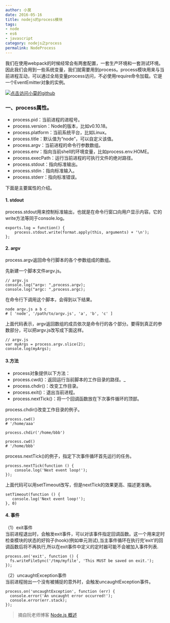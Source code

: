 ```yaml
---
author: 小莫
date: 2016-05-16
title: nodejs的process模块
tags:
- node
- es6
- javascript
category: nodejs之process
permalink: NodeProcess
---
```

我们在使用webpack的时候经常会有两套配置，一套生产环境和一套测试环境。因此我们会用到一些系统变量，我们就需要用到process。process模块用来与当前进程互动，可以通过全局变量process访问，不必使用require命令加载。它是一个EventEmitter对象的实例。
<!--more-->
[![点击访问小莫的github](http://xiaomo.info/static/images/nodejs.png)](https://github.com/qq83387856)
### 一、process属性。
* process.pid：当前进程的进程号。
* process.version：Node的版本，比如v0.10.18。
* process.platform：当前系统平台，比如Linux。
* process.title：默认值为“node”，可以自定义该值。
* process.argv：当前进程的命令行参数数组。
* process.env：指向当前shell的环境变量，比如process.env.HOME。
* process.execPath：运行当前进程的可执行文件的绝对路径。
* process.stdout：指向标准输出。
* process.stdin：指向标准输入。
* process.stderr：指向标准错误。


下面是主要属性的介绍。

#### 1. stdout

process.stdout用来控制标准输出，也就是在命令行窗口向用户显示内容。它的write方法等同于console.log。

```
exports.log = function() {
    process.stdout.write(format.apply(this, arguments) + '\n');
};
```

#### 2. argv

process.argv返回命令行脚本的各个参数组成的数组。

先新建一个脚本文件argv.js。

```
// argv.js
console.log("argv: ",process.argv);
console.log("argc: ",process.argc);
```

在命令行下调用这个脚本，会得到以下结果。
```
node argv.js a b c
# [ 'node', '/path/to/argv.js', 'a', 'b', 'c' ]
```

上面代码表示，argv返回数组的成员依次是命令行的各个部分。要得到真正的参数部分，可以把argv.js改写成下面这样。

```
// argv.js
var myArgs = process.argv.slice(2);
console.log(myArgs);
```

#### 3.方法
* process对象提供以下方法：
* process.cwd()：返回运行当前脚本的工作目录的路径。_
* process.chdir()：改变工作目录。
* process.exit()：退出当前进程。
* process.nextTick()：将一个回调函数放在下次事件循环的顶部。

process.chdir()改变工作目录的例子。  

```
process.cwd()
# '/home/aaa'

process.chdir('/home/bbb')

process.cwd()
# '/home/bbb'
```

process.nextTick()的例子，指定下次事件循环首先运行的任务。

```
process.nextTick(function () {
    console.log('Next event loop!');
});
```

上面代码可以用setTimeout改写，但是nextTick的效果更高、描述更准确。

```
setTimeout(function () {
   console.log('Next event loop!');
}, 0)
```

#### 4. 事件
（1）exit事件   
当前进程退出时，会触发exit事件，可以对该事件指定回调函数。这一个用来定时检查模块的状态的好钩子(hook)(例如单元测试),当主事件循环在执行完’exit’的回调函数后将不再执行,所以在exit事件中定义的定时器可能不会被加入事件列表.

```
process.on('exit', function () {
  fs.writeFileSync('/tmp/myfile', 'This MUST be saved on exit.');
});
```

（2）uncaughtException事件   
当前进程抛出一个没有被捕捉的意外时，会触发uncaughtException事件。  

```
process.on('uncaughtException', function (err) {
  console.error('An uncaught error occurred!');
  console.error(err.stack);
});
```

>摘自阮老师博客   [Node.js 概述](http://javascript.ruanyifeng.com/nodejs/basic.html#toc22)
